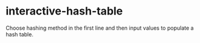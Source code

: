# interactive-hash-table
Choose hashing method in the first line and then input values to populate a hash table.
